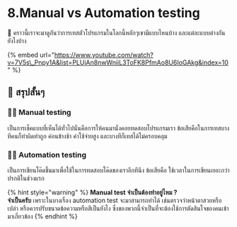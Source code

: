 # 8.Manual vs Automation testing

💬 คราวนี้เราจะมาดูกันว่าการเทสตัวโปรแกรมในโลกนี้หลักๆเขามีแบบไหนบ้าง และแต่ละแบบต่างกันยังไงบ้าง

{% embed url="https://www.youtube.com/watch?v=7V5s\_Pnpy1A&list=PLUjAn8nwWniiL3ToFK8PfmAo8U6IoGAkg&index=10" %}

## 🎯 สรุปสั้นๆ

### 👨‍🚀 Manual testing

เป็นการเช็คแบบที่เห็นได้ทั่วไปนั่นคือการให้คนมานั่งคอยทดสอบโปรแกรมเรา ข้อเสียคือในการเทสบางทีคนก็ทำผิดทำถูก ค่อนข้างช้า ค่าใช้จ่ายสูง และบางทีก็เทสได้ไม่ครอบคลุม

### 👨‍🚀 Automation testing

เป็นการเขียนโค๊ดขึ้นมาเพื่อใช้ในการทดสอบโค๊ดของเราอีกทีนึง ข้อเสียคือ ใช้เวลาในการเขียนเยอะกว่าปรกติในช่วงแรก

{% hint style="warning" %}
**Manual test จำเป็นต้องทำอยู่ไหม ?**  
**จำเป็นครับ** เพราะในบางเรื่อง automation test จะมาสามารถทำได้ เช่นตรวจว่าหน้าตาสวยหรือเปล่า หรือควรปรับขนาดข้อความหรือสีเป็นยังไง ซึ่งของพวกนี้จำเป็นที่จะต้องใช้การตัดสินใจของคนเข้ามาเกี่ยวข้อง
{% endhint %}

